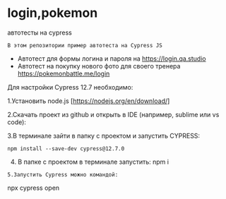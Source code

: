 # login,pokemon
автотесты на cypress

```
В этом репозитории пример автотеста на Cypress JS 
```

- Автотест для формы логина и пароля на https://login.qa.studio
- Автотест на покупку нового фото для своего тренера https://pokemonbattle.me/login


Для настройки  Cypress 12.7 необходимо:

1.Установить node.js [https://nodejs.org/en/download/]

2.Скачать проект из github и открыть в IDE (например, sublime или vs code): 

3.В терминале зайти в папку с проектом и запустить CYPRESS:
``` 
npm install --save-dev cypress@12.7.0
```
4. В папке с проектом в терминале запустить:
npm i
```
5.Запустить Cypress можно командой: 
```
npx cypress open
```





